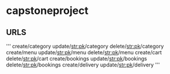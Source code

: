 # capstoneproject

## URLS
'''
create/category
update/<str:pk>/category
delete/<str:pk>/category
create/menu
update/<str:pk>/menu
delete/<str:pk>/menu
create/cart
delete/<str:pk>/cart
create/bookings
update/<str:pk>/bookings
delete/<str:pk>/bookings
create/delivery
update/<str:pk>/delivery
'''